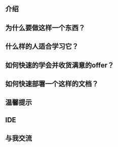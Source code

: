 ## 介绍

## 为什么要做这样一个东西？

## 什么样的人适合学习它？

## 如何快速的学会并收货满意的offer？

## 如何快速部署一个这样的文档？

## 温馨提示

## IDE

## 与我交流

